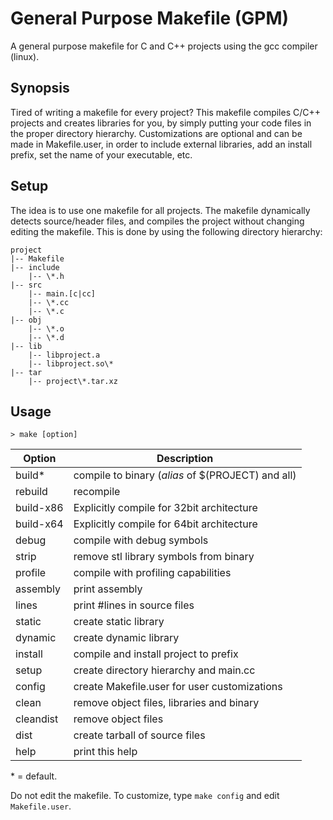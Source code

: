 # General Purpose Makefile (GPM)

A general purpose makefile for C and C++ projects using the gcc compiler (linux).

## Synopsis
Tired of writing a makefile for every project? This makefile compiles C/C++ projects and creates libraries for you, by simply putting your code files in the proper directory hierarchy. Customizations are optional and can be made in Makefile.user, in order to include external libraries, add an install prefix, set the name of your executable, etc.

## Setup
The idea is to use one makefile for all projects. The makefile dynamically detects source/header files, and compiles the project without changing editing the makefile. This is done by using the following directory hierarchy:

    project
    |-- Makefile
    |-- include
        |-- \*.h
    |-- src
        |-- main.[c|cc]
        |-- \*.cc
        |-- \*.c
    |-- obj
        |-- \*.o
        |-- \*.d
    |-- lib
        |-- libproject.a
        |-- libproject.so\*
    |-- tar
        |-- project\*.tar.xz


## Usage
    > make [option]

| Option | Description |
| --- |--- |
| build\*   | compile to binary (*alias* of $(PROJECT) and all)|
| rebuild   | recompile                                     |
| build-x86 | Explicitly compile for 32bit architecture     |
| build-x64 | Explicitly compile for 64bit architecture     |
| debug     | compile with debug symbols                    |
| strip     | remove stl library symbols from binary        |
| profile   | compile with profiling capabilities           |
| assembly  | print assembly                                |
| lines     | print #lines in source files                  |
| static    | create static library                         |
| dynamic   | create dynamic library                        |
| install   | compile and install project to prefix         |
| setup     | create directory hierarchy and main.cc        |
| config    | create Makefile.user for user customizations  |
| clean     | remove object files, libraries and binary     |
| cleandist | remove object files                           |
| dist      | create tarball of source files                |
| help      | print this help                               |

\* = default.

Do not edit the makefile. To customize, type `make config` and edit `Makefile.user`.

